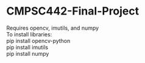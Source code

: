 # CMPSC442-Final-Project
Requires opencv, imutils, and numpy </br>
To install libraries: </br>
pip install opencv-python </br>
pip install imutils </br>
pip install numpy </br>
